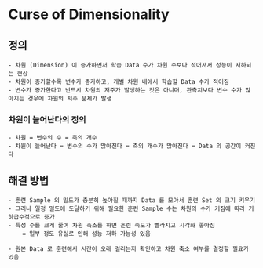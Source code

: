 # Curse of Dimensionality

## 정의
    - 차원 (Dimension) 이 증가하면서 학습 Data 수가 차원 수보다 적어져서 성능이 저하되는 현상
    - 차원이 증가할수록 변수가 증가하고, 개별 차원 내에서 학습할 Data 수가 적어짐
    - 변수가 증가한다고 반드시 차원의 저주가 발생하는 것은 아니며, 관측치보다 변수 수가 많아지는 경우에 차원의 저주 문제가 발생
    
### 차원이 늘어난다의 정의
    - 차원 = 변수의 수 = 축의 개수
    - 차원이 늘어난다 = 변수의 수가 많아진다 = 축의 개수가 많아진다 = Data 의 공간이 커진다
    
## 해결 방법
    - 훈련 Sample 의 밀도가 충분히 높아질 때까지 Data 를 모아서 훈련 Set 의 크기 키우기
    - 그러나 일정 밀도에 도달하기 위해 필요한 훈련 Sample 수는 차원의 수가 커짐에 따라 기하급수적으로 증가
    - 특성 수를 크게 줄여 차원 축소를 하면 훈련 속도가 빨라지고 시각화 좋아짐
        = 일부 정도 유실로 인해 성능 저하 가능성 있음
        
    - 원본 Data 로 훈련해서 시간이 오래 걸리는지 확인하고 차원 축소 여부를 결정할 필요가 있음
    

